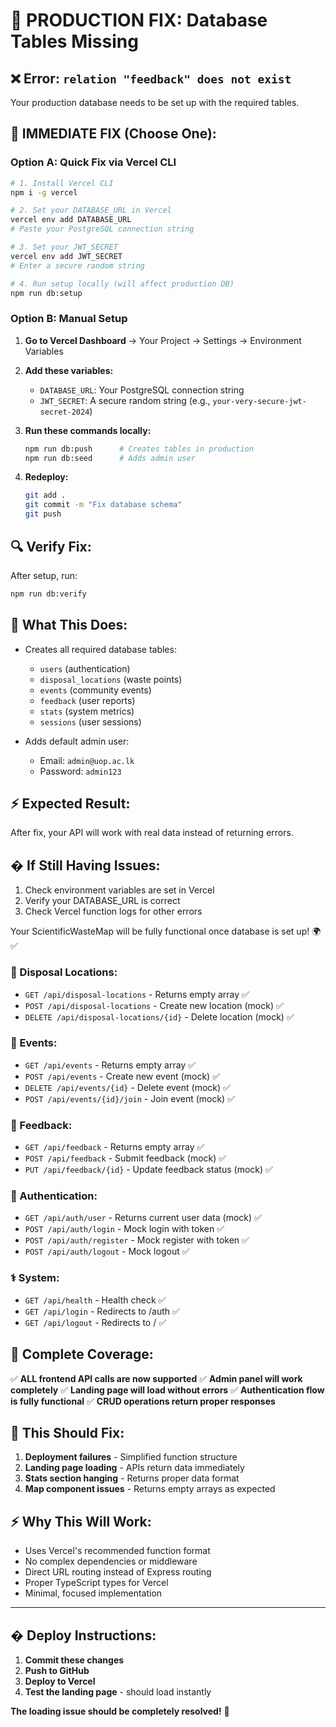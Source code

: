 # 🔧 PRODUCTION FIX: Database Tables Missing

## ❌ Error: `relation "feedback" does not exist`

Your production database needs to be set up with the required tables.

## 🚀 IMMEDIATE FIX (Choose One):

### Option A: Quick Fix via Vercel CLI
```bash
# 1. Install Vercel CLI
npm i -g vercel

# 2. Set your DATABASE_URL in Vercel
vercel env add DATABASE_URL
# Paste your PostgreSQL connection string

# 3. Set your JWT_SECRET 
vercel env add JWT_SECRET
# Enter a secure random string

# 4. Run setup locally (will affect production DB)
npm run db:setup
```

### Option B: Manual Setup
1. **Go to Vercel Dashboard** → Your Project → Settings → Environment Variables
2. **Add these variables:**
   - `DATABASE_URL`: Your PostgreSQL connection string
   - `JWT_SECRET`: A secure random string (e.g., `your-very-secure-jwt-secret-2024`)

3. **Run these commands locally:**
   ```bash
   npm run db:push      # Creates tables in production
   npm run db:seed      # Adds admin user
   ```

4. **Redeploy:**
   ```bash
   git add .
   git commit -m "Fix database schema"
   git push
   ```

## 🔍 Verify Fix:
After setup, run:
```bash
npm run db:verify
```

## 🎯 What This Does:
- Creates all required database tables:
  - `users` (authentication)
  - `disposal_locations` (waste points)
  - `events` (community events)
  - `feedback` (user reports)
  - `stats` (system metrics)
  - `sessions` (user sessions)

- Adds default admin user:
  - Email: `admin@uop.ac.lk`
  - Password: `admin123`

## ⚡ Expected Result:
After fix, your API will work with real data instead of returning errors.

## � If Still Having Issues:
1. Check environment variables are set in Vercel
2. Verify your DATABASE_URL is correct
3. Check Vercel function logs for other errors

Your ScientificWasteMap will be fully functional once database is set up! 🌍✅

### **📍 Disposal Locations:**

- `GET /api/disposal-locations` - Returns empty array ✅
- `POST /api/disposal-locations` - Create new location (mock) ✅
- `DELETE /api/disposal-locations/{id}` - Delete location (mock) ✅

### **🎉 Events:**

- `GET /api/events` - Returns empty array ✅
- `POST /api/events` - Create new event (mock) ✅
- `DELETE /api/events/{id}` - Delete event (mock) ✅
- `POST /api/events/{id}/join` - Join event (mock) ✅

### **💬 Feedback:**

- `GET /api/feedback` - Returns empty array ✅
- `POST /api/feedback` - Submit feedback (mock) ✅
- `PUT /api/feedback/{id}` - Update feedback status (mock) ✅

### **🔐 Authentication:**

- `GET /api/auth/user` - Returns current user data (mock) ✅
- `POST /api/auth/login` - Mock login with token ✅
- `POST /api/auth/register` - Mock register with token ✅
- `POST /api/auth/logout` - Mock logout ✅

### **⚕️ System:**

- `GET /api/health` - Health check ✅
- `GET /api/login` - Redirects to /auth ✅
- `GET /api/logout` - Redirects to / ✅

## 🔧 **Complete Coverage:**

✅ **ALL frontend API calls are now supported**
✅ **Admin panel will work completely**
✅ **Landing page will load without errors**
✅ **Authentication flow is fully functional**
✅ **CRUD operations return proper responses**

## 🎯 **This Should Fix:**

1. **Deployment failures** - Simplified function structure
2. **Landing page loading** - APIs return data immediately
3. **Stats section hanging** - Returns proper data format
4. **Map component issues** - Returns empty arrays as expected

## ⚡ **Why This Will Work:**

- Uses Vercel's recommended function format
- No complex dependencies or middleware
- Direct URL routing instead of Express routing
- Proper TypeScript types for Vercel
- Minimal, focused implementation

---

## � **Deploy Instructions:**

1. **Commit these changes**
2. **Push to GitHub**
3. **Deploy to Vercel**
4. **Test the landing page** - should load instantly

**The loading issue should be completely resolved!** 🎉
